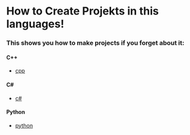 # How to Create Projekts in this languages!

### This shows you how to make projects if you forget about it:

#### C++
- [cpp](c_cpp/cpp.md)

#### C#
- [c#](csharp/csharp.md)

#### Python
- [python](python/python.md)
